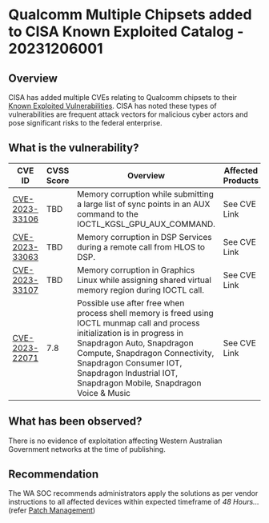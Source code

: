 # Qualcomm Multiple Chipsets added to CISA Known Exploited Catalog - 20231206001

## Overview

CISA has added multiple CVEs relating to Qualcomm chipsets to their [Known Exploited Vulnerabilities](https://www.cisa.gov/known-exploited-vulnerabilities-catalog). CISA has noted these types of vulnerabilities are frequent attack vectors for malicious cyber actors and pose significant risks to the federal enterprise.

## What is the vulnerability?

| CVE ID                                                            | CVSS Score | Overview                                                                                                                                                                                                                                                                                      | Affected Products | Vendor Bulletin                                                                                       |
| ----------------------------------------------------------------- | ---------- | --------------------------------------------------------------------------------------------------------------------------------------------------------------------------------------------------------------------------------------------------------------------------------------------- | ----------------- | ----------------------------------------------------------------------------------------------------- |
| [CVE-2023-33106](https://www.cve.org/CVERecord?id=CVE-2023-33106) | TBD        | Memory corruption while submitting a large list of sync points in an AUX command to the IOCTL_KGSL_GPU_AUX_COMMAND.                                                                                                                                                                           | See CVE Link      | [Vendor Bulletin](https://www.qualcomm.com/company/product-security/bulletins/december-2023-bulletin) |
| [CVE-2023-33063](https://www.cve.org/CVERecord?id=CVE-2023-33063) | TBD        | Memory corruption in DSP Services during a remote call from HLOS to DSP.                                                                                                                                                                                                                      | See CVE Link      | [Vendor Bulletin](https://www.qualcomm.com/company/product-security/bulletins/december-2023-bulletin) |
| [CVE-2023-33107](https://www.cve.org/CVERecord?id=CVE-2023-33107) | TBD        | Memory corruption in Graphics Linux while assigning shared virtual memory region during IOCTL call.                                                                                                                                                                                           | See CVE Link      | [Vendor Bulletin](https://www.qualcomm.com/company/product-security/bulletins/december-2023-bulletin) |
| [CVE-2023-22071](https://www.cve.org/CVERecord?id=CVE-2023-22071) | 7.8        | Possible use after free when process shell memory is freed using IOCTL munmap call and process initialization is in progress in Snapdragon Auto, Snapdragon Compute, Snapdragon Connectivity, Snapdragon Consumer IOT, Snapdragon Industrial IOT, Snapdragon Mobile, Snapdragon Voice & Music | See CVE Link      | [Vendor Bulletin](https://www.qualcomm.com/company/product-security/bulletins/may-2022-bulletin)      |

## What has been observed?

There is no evidence of exploitation affecting Western Australian Government networks at the time of publishing.

## Recommendation

The WA SOC recommends administrators apply the solutions as per vendor instructions to all affected devices within expected timeframe of *48 Hours...* (refer [Patch Management](../guidelines/patch-management.md))
